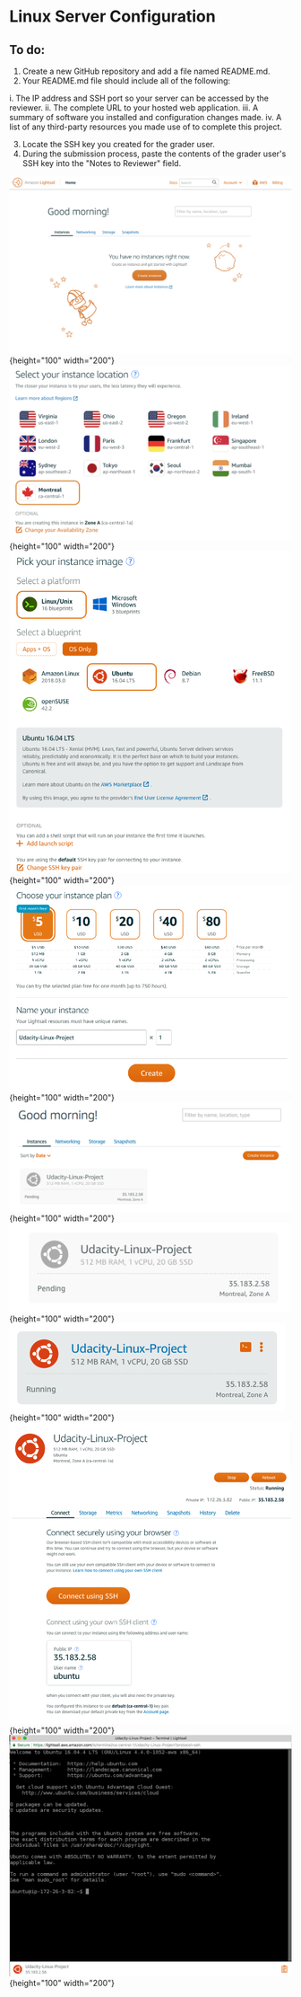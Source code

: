 # Linux Server Configuration

## To do:

1. Create a new GitHub repository and add a file named README.md.
2. Your README.md file should include all of the following:

  i.   The IP address and SSH port so your server can be accessed by the reviewer.
  ii.  The complete URL to your hosted web application.
  iii. A summary of software you installed and configuration changes made.
  iv.  A list of any third-party resources you made use of to complete this project.

3. Locate the SSH key you created for the grader user.
4. During the submission process, paste the contents of the grader user's SSH key into the "Notes to Reviewer" field.

![1.png](https://github.com/TheAisBack/linux-server-configuration/blob/master/img/1.png "1.png") {height="100" width="200"}
![2.png](https://github.com/TheAisBack/linux-server-configuration/blob/master/img/2.png "2.png") {height="100" width="200"}
![3.png](https://github.com/TheAisBack/linux-server-configuration/blob/master/img/3.png "3.png") {height="100" width="200"}
![4.png](https://github.com/TheAisBack/linux-server-configuration/blob/master/img/4.png "4.png") {height="100" width="200"}
![5.png](https://github.com/TheAisBack/linux-server-configuration/blob/master/img/5.png "5.png") {height="100" width="200"}
![6.png](https://github.com/TheAisBack/linux-server-configuration/blob/master/img/6.png "6.png") {height="100" width="200"}
![7.png](https://github.com/TheAisBack/linux-server-configuration/blob/master/img/7.png "7.png") {height="100" width="200"}
![8.png](https://github.com/TheAisBack/linux-server-configuration/blob/master/img/8.png "8.png") {height="100" width="200"}
![9.png](https://github.com/TheAisBack/linux-server-configuration/blob/master/img/9.png "9.png") {height="100" width="200"}
